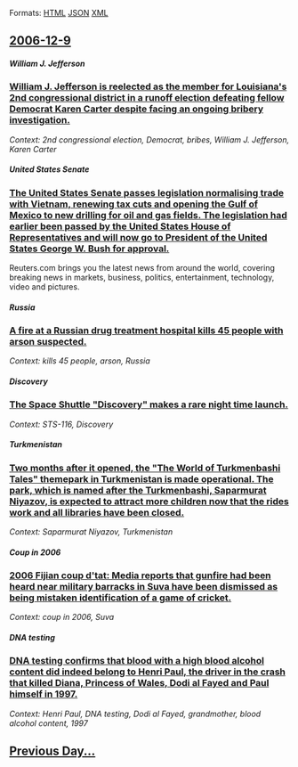
Formats: [HTML](2006/12/9/index.html)  [JSON](2006/12/9/index.json)  [XML](2006/12/9/index.xml)  

## [2006-12-9](/news/2006/12/9/index.md)

##### William J. Jefferson
### [ William J. Jefferson is reelected as the member for Louisiana's 2nd congressional district in a runoff election defeating fellow Democrat Karen Carter despite facing an ongoing bribery investigation. ](/news/2006/12/9/william-j-jefferson-is-reelected-as-the-member-for-louisiana-s-2nd-congressional-district-in-a-runoff-election-defeating-fellow-democrat-k.md)
_Context: 2nd congressional election, Democrat, bribes, William J. Jefferson, Karen Carter_

##### United States Senate
### [ The United States Senate passes legislation normalising trade with Vietnam, renewing tax cuts and opening the Gulf of Mexico to new drilling for oil and gas fields. The legislation had earlier been passed by the United States House of Representatives and will now go to President of the United States George W. Bush for approval. ](/news/2006/12/9/the-united-states-senate-passes-legislation-normalising-trade-with-vietnam-renewing-tax-cuts-and-opening-the-gulf-of-mexico-to-new-drillin.md)
Reuters.com brings you the latest news from around the world, covering breaking news in markets, business, politics, entertainment, technology, video and pictures.

##### Russia
### [ A fire at a Russian drug treatment hospital kills 45 people with arson suspected. ](/news/2006/12/9/a-fire-at-a-russian-drug-treatment-hospital-kills-45-people-with-arson-suspected.md)
_Context: kills 45 people, arson, Russia_

##### Discovery
### [ The Space Shuttle "Discovery" makes a rare night time launch. ](/news/2006/12/9/the-space-shuttle-discovery-makes-a-rare-night-time-launch.md)
_Context: STS-116, Discovery_

##### Turkmenistan
### [ Two months after it opened, the "The World of Turkmenbashi Tales" themepark in Turkmenistan is made operational. The park, which is named after the Turkmenbashi, Saparmurat Niyazov, is expected to attract more children now that the rides work and all libraries have been closed. ](/news/2006/12/9/two-months-after-it-opened-the-the-world-of-turkmenbashi-tales-themepark-in-turkmenistan-is-made-operational-the-park-which-is-named-a.md)
_Context: Saparmurat Niyazov, Turkmenistan_

##### Coup in 2006
### [ 2006 Fijian coup d'tat: Media reports that gunfire had been heard near military barracks in Suva have been dismissed as being mistaken identification of a game of cricket. ](/news/2006/12/9/2006-fijian-coup-d-etat-media-reports-that-gunfire-had-been-heard-near-military-barracks-in-suva-have-been-dismissed-as-being-mistaken-ide.md)
_Context: coup in 2006, Suva_

##### DNA testing
### [ DNA testing confirms that blood with a high blood alcohol content did indeed belong to Henri Paul, the driver in the crash that killed Diana, Princess of Wales, Dodi al Fayed and Paul himself in 1997. ](/news/2006/12/9/dna-testing-confirms-that-blood-with-a-high-blood-alcohol-content-did-indeed-belong-to-henri-paul-the-driver-in-the-crash-that-killed-dian.md)
_Context: Henri Paul, DNA testing, Dodi al Fayed, grandmother, blood alcohol content, 1997_

## [Previous Day...](/news/2006/12/8/index.md)

